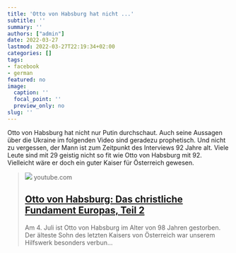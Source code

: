 ```yaml
---
title: 'Otto von Habsburg hat nicht ...'
subtitle: ''
summary: ''
authors: ["admin"]
date: 2022-03-27
lastmod: 2022-03-27T22:19:34+02:00
categories: []
tags:
- facebook
- german
featured: no
image:
  caption: ''
  focal_point: ''
  preview_only: no
slug: ''
---
```

Otto von Habsburg hat nicht nur Putin durchschaut. Auch seine Aussagen über die Ukraine im folgenden Video sind geradezu prophetisch. Und nicht zu vergessen, der Mann ist zum Zeitpunkt des Interviews 92 Jahre alt. Viele Leute sind mit 29 geistig nicht so fit wie Otto von Habsburg mit 92. Vielleicht wäre er doch ein guter Kaiser für Österreich gewesen.
> [![](https://i.ytimg.com/vi/9JB4G5mOPAE/hqdefault.jpg)](https://youtu.be/9JB4G5mOPAE?t=1274)
> youtube.com
> ## [Otto von Habsburg: Das christliche Fundament Europas, Teil 2](https://youtu.be/9JB4G5mOPAE?t=1274)
>
>Am 4. Juli ist Otto von Habsburg im Alter von 98 Jahren gestorben. Der älteste Sohn des letzten Kaisers von Österreich war unserem Hilfswerk besonders verbun...


